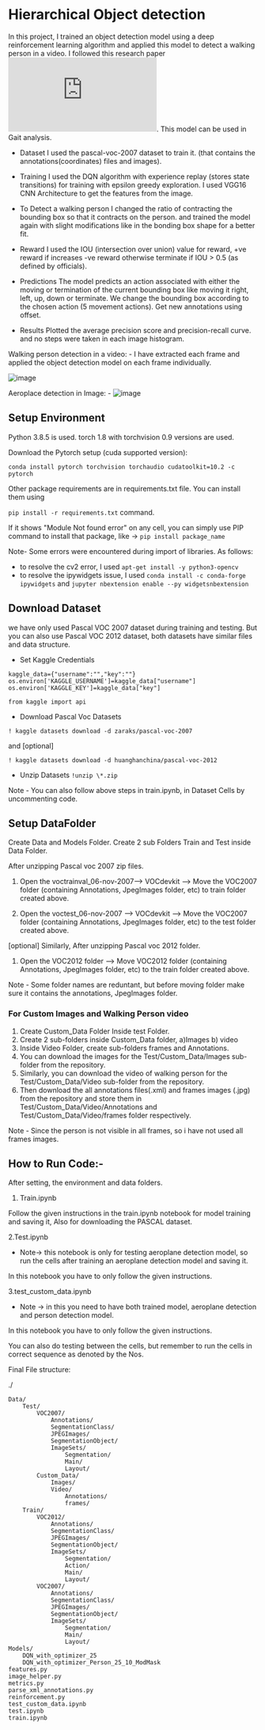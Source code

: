 # Hierarchical Object detection

In this project, I trained an object detection model using a deep reinforcement learning algorithm and applied this model to detect a walking person in a video. I followed this research paper ![Hierachical Object detection using Deep RL](https://arxiv.org/pdf/2208.04511.pdf). This model can be used in Gait analysis.

- Dataset 
I used the pascal-voc-2007 dataset to train it. (that contains the annotations(coordinates) files and images).

- Training
I used the DQN algorithm with experience replay (stores state transitions) for training with epsilon greedy exploration. I used VGG16 CNN Architecture to get the features from the image. 

- To Detect a walking person 
I changed the ratio of contracting the bounding box so that it contracts on the person. and trained the model again with slight modifications like in the bonding box shape for a better fit. 

- Reward
I used the IOU (intersection over union) value for reward, 
+ve reward if increases
-ve reward otherwise
terminate if IOU > 0.5 (as defined by officials).

- Predictions
The model predicts an action associated with either the moving or termination of the current bounding box like moving it right, left, up, down or terminate.
We change the bounding box according to the chosen action (5 movement actions). Get new annotations using offset.

- Results
Plotted the average precision score and precision-recall curve. and no steps were taken in each image histogram.

Walking person detection in a video: -
I have extracted each frame and applied the object detection model on each frame individually.

 ![image](https://user-images.githubusercontent.com/47668949/152681419-f0649845-c6b2-4a88-be17-23dc512838d3.png)

Aeroplace detection in Image: -
![image](https://user-images.githubusercontent.com/47668949/152681466-3278a102-10f0-4580-8ae9-cef2da30837c.png)


## Setup Environment

Python 3.8.5 is used.
torch 1.8 with torchvision 0.9 versions are used.

Download the Pytorch setup (cuda supported version):

``conda install pytorch torchvision torchaudio cudatoolkit=10.2 -c pytorch``

Other package requirements are in requirements.txt file.
You can install them using

``pip install -r requirements.txt`` command.

If it shows "Module Not found error" on any cell, you can simply use PIP command to install that package, like -> ``pip install package_name``

Note-
Some errors were encountered during import of libraries. As follows:

- to resolve the cv2 error, I used ``apt-get install -y python3-opencv``
- to resolve the ipywidgets issue, I used ``conda install -c conda-forge ipywidgets`` and ``jupyter nbextension enable --py widgetsnbextension``

## Download Dataset

we have only used Pascal VOC 2007 dataset during training and testing. But you can also use Pascal VOC 2012 dataset, both datasets have similar files and data structure.

- Set Kaggle Credentials

``kaggle_data={"username":"","key":""}
os.environ['KAGGLE_USERNAME']=kaggle_data["username"]
os.environ['KAGGLE_KEY']=kaggle_data["key"]``

``from kaggle import api``

- Download Pascal Voc Datasets

``! kaggle datasets download -d zaraks/pascal-voc-2007``

  and [optional]

``! kaggle datasets download -d huanghanchina/pascal-voc-2012``

- Unzip Datasets
``!unzip \*.zip``

Note - You can also follow above steps in train.ipynb, in Dataset Cells by uncommenting code.

## Setup DataFolder

Create Data and Models Folder. 
Create 2 sub Folders Train and Test inside Data Folder.

After unzipping Pascal voc 2007 zip files.

1. Open the voctrainval_06-nov-2007--> VOCdevkit --> Move the VOC2007 folder (containing Annotations, JpegImages folder, etc) to train folder created above.

2. Open the voctest_06-nov-2007 --> VOCdevkit --> Move the VOC2007 folder (containing Annotations, JpegImages folder, etc) to the test folder created above.

[optional]
Similarly, After unzipping Pascal voc 2012 folder.

1. Open the VOC2012 folder --> Move VOC2012 folder (containing Annotations, JpegImages folder, etc) to the train folder created above.

Note - Some folder names are reduntant, but before moving folder make sure it contains the annotations, JpegImages folder.

### For Custom Images and Walking Person video

1. Create Custom_Data Folder Inside test Folder.
2. Create 2 sub-folders inside Custom_Data folder, a)Images b) video
3. Inside Video Folder, create sub-folders frames and Annotations.
4. You can download the images for the Test/Custom_Data/Images sub-folder
from the repository.
5. Similarly, you can download the video of walking person for the Test/Custom_Data/Video sub-folder from the repository.
6. Then download the all annotations files(.xml) and frames images (.jpg) from the repository and store them in Test/Custom_Data/Video/Annotations and Test/Custom_Data/Video/frames folder respectively.

Note - Since the person is not visible in all frames, so i have not used all frames images.

## How to Run Code:-

After setting, the environment and data folders.

1. Train.ipynb

Follow the given instructions in the train.ipynb notebook for model training and saving it, Also for downloading the PASCAL dataset. 

2.Test.ipynb

- Note-> this notebook is only for testing aeroplane detection model, so run the cells after training an aeroplane detection model and saving it.

In this notebook you have to only follow the given instructions.

3.test_custom_data.ipynb

- Note -> in this you need to have both trained model, aeroplane detection and person detection model.

In this notebook you have to only follow the given instructions.

You can also do testing between the cells, but remember to run the cells in correct sequence as denoted by the Nos.


Final File structure:

./

    Data/
        Test/
            VOC2007/
                Annotations/
                SegmentationClass/
                JPEGImages/
                SegmentationObject/
                ImageSets/
                    Segmentation/
                    Main/
                    Layout/
            Custom_Data/
                Images/
                Video/
                    Annotations/
                    frames/
        Train/
            VOC2012/
                Annotations/
                SegmentationClass/
                JPEGImages/
                SegmentationObject/
                ImageSets/
                    Segmentation/
                    Action/
                    Main/
                    Layout/
            VOC2007/
                Annotations/
                SegmentationClass/
                JPEGImages/
                SegmentationObject/
                ImageSets/
                    Segmentation/
                    Main/
                    Layout/
    Models/
        DQN_with_optimizer_25
        DQN_with_optimizer_Person_25_10_ModMask
    features.py
    image_helper.py
    metrics.py
    parse_xml_annotations.py
    reinforcement.py
    test_custom_data.ipynb
    test.ipynb
    train.ipynb
